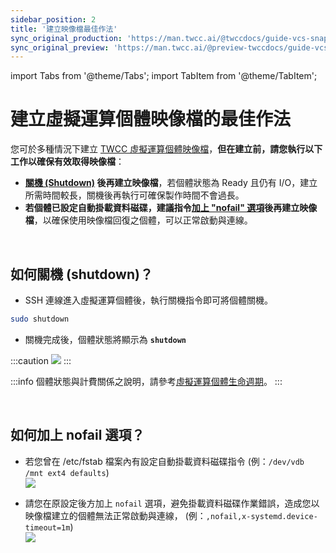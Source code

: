 ```yaml
---
sidebar_position: 2
title: '建立映像檔最佳作法'
sync_original_production: 'https://man.twcc.ai/@twccdocs/guide-vcs-snapshot-best-practice-zh'
sync_original_preview: 'https://man.twcc.ai/@preview-twccdocs/guide-vcs-snapshot-best-practice-zh'
---
```


import Tabs from '@theme/Tabs';
import TabItem from '@theme/TabItem';

# 建立虛擬運算個體映像檔的最佳作法

您可於多種情況下建立 [TWCC 虛擬運算個體映像檔](https://man.twcc.ai/@twccdocs/vcs-vds-instance-image-zh)，**但在建立前，請您執行以下工作以確保有效取得映像檔**：

- **[關機 (Shutdown)](#如何關機-shutdown？) 後再建立映像檔**，若個體狀態為 Ready 且仍有 I/O，建立所需時間較長，關機後再執行可確保製作時間不會過長。
- **若個體已設定自動掛載資料磁碟，建議指令[加上 "nofail" 選項](#如何加上-nofail-選項？)後再建立映像檔**，以確保使用映像檔回復之個體，可以正常啟動與連線。

<br/>


## 如何關機 (shutdown)？

- SSH 連線進入虛擬運算個體後，執行關機指令即可將個體關機。 

```bash
sudo shutdown
```

- 關機完成後，個體狀態將顯示為 **`shutdown`**

:::caution
![](https://cos.twcc.ai/SYS-MANUAL/uploads/upload_d0a1329d89f244dfca9d602ef826b0dd.png)
:::

:::info
個體狀態與計費關係之說明，請參考[<ins>虛擬運算個體生命週期</ins>](https://www.twcc.ai/doc?page=concept-vcs-lifecycle)。
:::

<br/>


## 如何加上 nofail 選項？

- 若您曾在 /etc/fstab 檔案內有設定自動掛載資料磁碟指令
(例：`/dev/vdb /mnt ext4 defaults`)<br/>
![](https://cos.twcc.ai/SYS-MANUAL/uploads/upload_09ddb7ad46cfae66dcb3fa7cb75244c0.png)

- 請您在原設定後方加上 `nofail` 選項，避免掛載資料磁碟作業錯誤，造成您以映像檔建立的個體無法正常啟動與連線，
(例：`,nofail,x-systemd.device-timeout=1m`)<br/>
![](https://cos.twcc.ai/SYS-MANUAL/uploads/upload_d82af67186cc021e21a4f4d59630cc4d.png)